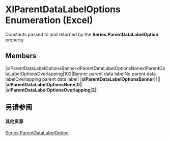 
# XlParentDataLabelOptions Enumeration (Excel)

Constants passed to and returned by the  **Series.ParentDataLabelOption** property.


## Members



|xlParentDataLabelOptionsBannerxlParentDataLabelOptionsNonexlParentDataLabelOptionsOverlapping|102|Banner parent data labelNo parent data labelOverlapping parent data label|
|**xlParentDataLabelOptionsBanner**|**1**||
|**xlParentDataLabelOptionsNone**|**0**||
|**xlParentDataLabelOptionsOverlapping**|**2**||

## 另请参阅


#### 其他资源


[Series.ParentDataLabelOption](ba86d954-7442-5023-e663-eea3626588e6.md)